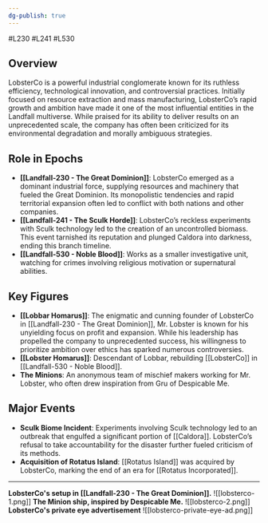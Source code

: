 ```yaml
---
dg-publish: true
---
```

#L230 #L241 #L530
## Overview

LobsterCo is a powerful industrial conglomerate known for its ruthless efficiency, technological innovation, and controversial practices. Initially focused on resource extraction and mass manufacturing, LobsterCo’s rapid growth and ambition have made it one of the most influential entities in the Landfall multiverse. While praised for its ability to deliver results on an unprecedented scale, the company has often been criticized for its environmental degradation and morally ambiguous strategies.

## Role in Epochs

- **[[Landfall-230 - The Great Dominion]]**: LobsterCo emerged as a dominant industrial force, supplying resources and machinery that fueled the Great Dominion. Its monopolistic tendencies and rapid territorial expansion often led to conflict with both nations and other companies.
- **[[Landfall-241 - The Sculk Horde]]**: LobsterCo’s reckless experiments with Sculk technology led to the creation of an uncontrolled biomass. This event tarnished its reputation and plunged Caldora into darkness, ending this branch timeline.
- **[[Landfall-530 - Noble Blood]]**: Works as a smaller investigative unit, watching for crimes involving religious motivation or supernatural abilities.

## Key Figures

- **[[Lobbar Homarus]]**: The enigmatic and cunning founder of LobsterCo in [[Landfall-230 - The Great Dominion]], Mr. Lobster is known for his unyielding focus on profit and expansion. While his leadership has propelled the company to unprecedented success, his willingness to prioritize ambition over ethics has sparked numerous controversies.
- **[[Lobster Homarus]]**: Descendant of Lobbar, rebuilding [[LobsterCo]] in [[Landfall-530 - Noble Blood]].
- **The Minions**: An anonymous team of mischief makers working for Mr. Lobster, who often drew inspiration from Gru of Despicable Me.

## Major Events

- **Sculk Biome Incident**: Experiments involving Sculk technology led to an outbreak that engulfed a significant portion of [[Caldora]]. LobsterCo’s refusal to take accountability for the disaster further fueled criticism of its methods.
- **Acquisition of Rotatus Island**: [[Rotatus Island]] was acquired by LobsterCo, marking the end of an era for [[Rotatus Incorporated]].

---

**LobsterCo's setup in [[Landfall-230 - The Great Dominion]].**
![[lobsterco-1.png]]
**The Minion ship, inspired by Despicable Me.**
![[lobsterco-2.png]]
**LobsterCo's private eye advertisement**
![[lobsterco-private-eye-ad.png]]